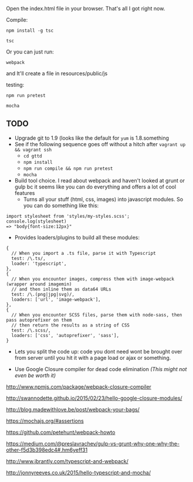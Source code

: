 Open the index.html file in your browser.  That's all I got right now.

Compile: 

`npm install -g tsc`

`tsc`

Or you can just run: 

`webpack`

and It'll create a file in resources/public/js


testing:

`npm run pretest`

`mocha`



## TODO ##

+ Upgrade git to 1.9 (looks like the default for `yum` is 1.8.something
+ See if the following sequence goes off without a hitch after `vagrant up && vagrant ssh`
    + `cd gttd`
    + `npm install`
    + `npm run compile && npm run pretest`
	+ `mocha`
+ Build tool choice.  I read about webpack and haven't looked at grunt or gulp bc it seems like you can do everything and offers a lot of cool features
	+ Turns all your stuff (html, css, images) into javascript modules. So you can do something like this:
```
import stylesheet from 'styles/my-styles.scss';
console.log(stylesheet) 
=> "body{font-size:12px}"
```

+ Provides loaders/plugins to build all these modules:

```
{
  // When you import a .ts file, parse it with Typescript
  test: /\.ts/,
  loader: 'typescript',
},
{
  // When you encounter images, compress them with image-webpack (wrapper around imagemin)
  // and then inline them as data64 URLs
  test: /\.(png|jpg|svg)/,
  loaders: ['url', 'image-webpack'],
},
{
  // When you encounter SCSS files, parse them with node-sass, then pass autoprefixer on them
  // then return the results as a string of CSS
  test: /\.scss/,
  loaders: ['css', 'autoprefixer', 'sass'],
}

```

+ Lets you split the code up: code you dont need wont be brought over from server until you hit it with a page load or ajax or something.

+ Use Google Closure compiler for dead code elimination *(This might not even be worth it)*

http://www.npmjs.com/package/webpack-closure-compiler

http://swannodette.github.io/2015/02/23/hello-google-closure-modules/

http://blog.madewithlove.be/post/webpack-your-bags/

https://mochajs.org/#assertions

https://github.com/petehunt/webpack-howto

https://medium.com/@preslavrachev/gulp-vs-grunt-why-one-why-the-other-f5d3b398edc4#.hm6yeff31

http://www.jbrantly.com/typescript-and-webpack/	

http://jonnyreeves.co.uk/2015/hello-typescript-and-mocha/
